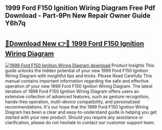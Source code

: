 ## 1999 Ford F150 Ignition Wiring Diagram Free Pdf Download - Part-9Pn New Repair Owner Guide Y6h7q

# <h2><a href="http://dfrj8a.blite.top/?on=1999+Ford+F150+Ignition+Wiring+Diagram">🔗Download New 👉🔴 1999 Ford F150 Ignition Wiring Diagram</a></h2>

[![1999 Ford F150 Ignition Wiring Diagram download](https://i.imgur.com/lujVjoI.png)](http://dfrj8a.blite.top/?on=1999+Ford+F150+Ignition+Wiring+Diagram)
Product Insights This guide unlocks the hidden potential of your new 1999 Ford F150 Ignition Wiring Diagram with insightful tips and tricks. Please Read Carefully This manual contains important information regarding the safe and effective operation of your new 1999 Ford F150 Ignition Wiring Diagram. The latest iteration of 1999 Ford F150 Ignition Wiring Diagram offers users an extensive collection of advanced features, such as gesture recognition, hands-free operation, multi-device compatibility, and personalized recommendations. It's our hope that the 1999 Ford F150 Ignition Wiring Diagram has been a clear and easy-to-understand guide in helping you get started with your new product. Should you require any assistance or clarification, please do not hesitate to contact our customer support team.
